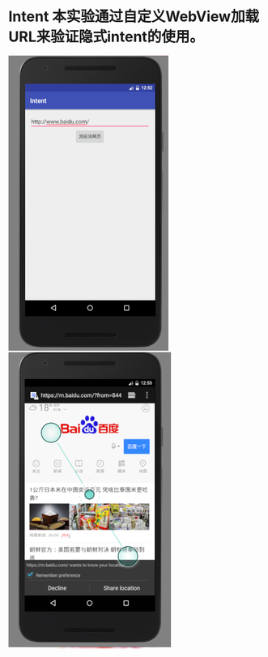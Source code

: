# Intent 本实验通过自定义WebView加载URL来验证隐式intent的使用。
![浏览](https://github.com/liyuaner/Intent/blob/master/pic/浏览网页.png )
![网页](https://github.com/liyuaner/Intent/blob/master/pic/browser.png)
